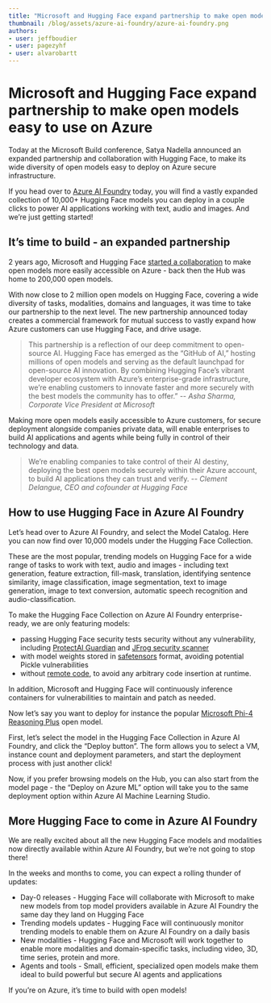 ```yaml
---
title: "Microsoft and Hugging Face expand partnership to make open models easy to use on Azure" 
thumbnail: /blog/assets/azure-ai-foundry/azure-ai-foundry.png
authors:
- user: jeffboudier
- user: pagezyhf
- user: alvarobartt
---
```


# Microsoft and Hugging Face expand partnership to make open models easy to use on Azure

Today at the Microsoft Build conference, Satya Nadella announced an expanded partnership and collaboration with Hugging Face, to make its wide diversity of open models easy to deploy on Azure secure infrastructure.

If you head over to [Azure AI Foundry](https://ai.azure.com) today, you will find a vastly expanded collection of 10,000+ Hugging Face models you can deploy in a couple clicks to power AI applications working with text, audio and images. And we’re just getting started!

## It’s time to build - an expanded partnership

2 years ago, Microsoft and Hugging Face [started a collaboration](https://huggingface.co/blog/hugging-face-endpoints-on-azure) to make open models more easily accessible on Azure - back then the Hub was home to 200,000 open models.

With now close to 2 million open models on Hugging Face, covering a wide diversity of tasks, modalities, domains and languages, it was time to take our partnership to the next level. The new partnership announced today creates a commercial framework for mutual success to vastly expand how Azure customers can use Hugging Face, and drive usage.

> This partnership is a reflection of our deep commitment to open-source AI. Hugging Face has emerged as the “GitHub of AI,” hosting millions of open models and serving as the default launchpad for open-source AI innovation. By combining Hugging Face’s vibrant developer ecosystem with Azure’s enterprise-grade infrastructure, we’re enabling customers to innovate faster and more securely with the best models the community has to offer.”
-- _Asha Sharma, Corporate Vice President at Microsoft_

Making more open models easily accessible to Azure customers, for secure deployment alongside companies private data, will enable enterprises to build AI applications and agents while being fully in control of their technology and data.

> We’re enabling companies to take control of their AI destiny, deploying the best open models securely within their Azure account, to build AI applications they can trust and verify.
-- _Clement Delangue, CEO and cofounder at Hugging Face_

## How to use Hugging Face in Azure AI Foundry

Let’s head over to Azure AI Foundry, and select the Model Catalog. Here you can now find over 10,000 models under the Hugging Face Collection.



These are the most popular, trending models on Hugging Face for a wide range of tasks to work with text, audio and images - including text generation, feature extraction, fill-mask, translation, identifying sentence similarity, image classification, image segmentation, text to image generation, image to text conversion, automatic speech recognition and audio-classification.

To make the Hugging Face Collection on Azure AI Foundry enterprise-ready, we are only featuring models:
- passing Hugging Face security tests security without any vulnerability, including [ProtectAI Guardian](https://huggingface.co/docs/hub/en/security-protectai) and [JFrog security scanner](https://huggingface.co/docs/hub/en/security-jfrog)
- with model weights stored in [safetensors](https://huggingface.co/docs/safetensors/main/en/index) format, avoiding potential Pickle vulnerabilities
- without [remote code](https://huggingface.co/docs/transformers/main/en/models#custom-models), to avoid any arbitrary code insertion at runtime.

In addition, Microsoft and Hugging Face will continuously inference containers for vulnerabilities to maintain and patch as needed.

Now let’s say you want to deploy for instance the popular [Microsoft Phi-4 Reasoning Plus](https://huggingface.co/microsoft/Phi-4-reasoning-plus) open model. 

First, let’s select the model in the Hugging Face Collection in Azure AI Foundry, and click the “Deploy button”. The form allows you to select a VM, instance count and deployment parameters, and start the deployment process with just another click!



Now, if you prefer browsing models on the Hub, you can also start from the model page - the “Deploy on Azure ML” option will take you to the same deployment option within Azure AI Machine Learning Studio. 


## More Hugging Face to come in Azure AI Foundry

We are really excited about all the new Hugging Face models and modalities now directly available within Azure AI Foundry, but we’re not going to stop there!

In the weeks and months to come, you can expect a rolling thunder of updates:
- Day-0 releases - Hugging Face will collaborate with Microsoft to make new models from top model providers available in Azure AI Foundry the same day they land on Hugging Face
- Trending models updates - Hugging Face will continuously monitor trending models to enable them on Azure AI Foundry on a daily basis
- New modalities - Hugging Face and Microsoft will work together to enable more modalities and domain-specific tasks, including video, 3D, time series, protein and more.
- Agents and tools - Small, efficient, specialized open models make them ideal to build powerful but secure AI agents and applications

If you’re on Azure, it’s time to build with open models!
